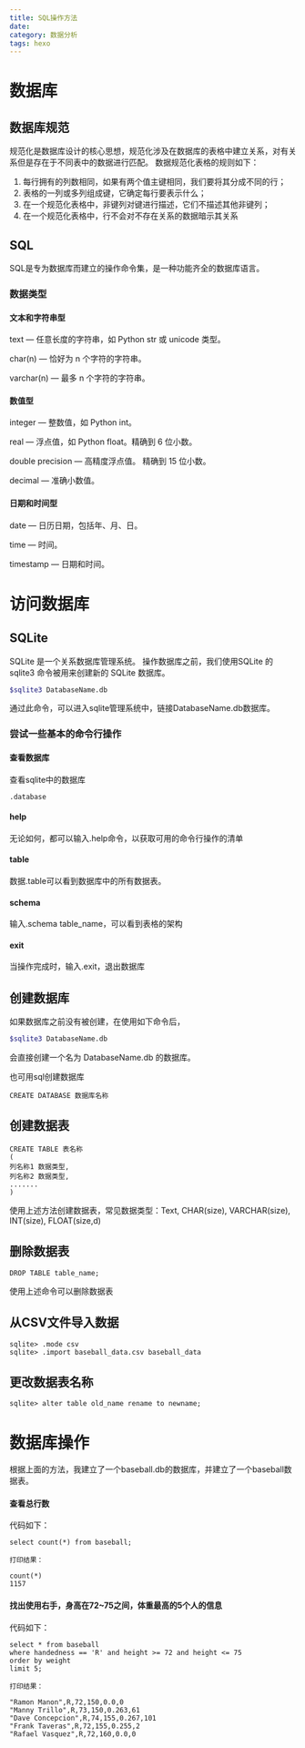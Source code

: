 ```yaml
---
title: SQL操作方法
date: 
category: 数据分析
tags: hexo
---
```


# 数据库

## 数据库规范

规范化是数据库设计的核心思想，规范化涉及在数据库的表格中建立关系，对有关系但是存在于不同表中的数据进行匹配。
数据规范化表格的规则如下：

1. 每行拥有的列数相同，如果有两个值主键相同，我们要将其分成不同的行；
2. 表格的一列或多列组成键，它确定每行要表示什么；
3. 在一个规范化表格中，非键列对键进行描述，它们不描述其他非键列；
4. 在一个规范化表格中，行不会对不存在关系的数据暗示其关系

## SQL

SQL是专为数据库而建立的操作命令集，是一种功能齐全的数据库语言。

### 数据类型
#### 文本和字符串型

text — 任意长度的字符串，如 Python str 或 unicode 类型。

char(n) — 恰好为 n 个字符的字符串。

varchar(n) — 最多 n 个字符的字符串。

#### 数值型

integer — 整数值，如 Python int。

real — 浮点值，如 Python float。精确到 6 位小数。

double precision — 高精度浮点值。 精确到 15 位小数。

decimal — 准确小数值。   

#### 日期和时间型

date — 日历日期，包括年、月、日。

time — 时间。

timestamp — 日期和时间。

# 访问数据库

## SQLite

SQLite 是一个关系数据库管理系统。
操作数据库之前，我们使用SQLite 的 sqlite3 命令被用来创建新的 SQLite 数据库。   

```bash
$sqlite3 DatabaseName.db
```

通过此命令，可以进入sqlite管理系统中，链接DatabaseName.db数据库。

### 尝试一些基本的命令行操作

#### 查看数据库

查看sqlite中的数据库   

```
.database
```

#### help

无论如何，都可以输入.help命令，以获取可用的命令行操作的清单

#### table

数据.table可以看到数据库中的所有数据表。

#### schema

输入.schema table_name，可以看到表格的架构

#### exit

当操作完成时，输入.exit，退出数据库

## 创建数据库

如果数据库之前没有被创建，在使用如下命令后，   

```bash
$sqlite3 DatabaseName.db
```

会直接创建一个名为 DatabaseName.db 的数据库。

也可用sql创建数据库    

```
CREATE DATABASE 数据库名称
```   

## 创建数据表   

```
CREATE TABLE 表名称
(
列名称1 数据类型,
列名称2 数据类型,
.......
) 
```  

使用上述方法创建数据表，常见数据类型：Text, CHAR(size), VARCHAR(size), INT(size), FLOAT(size,d)

## 删除数据表   

```
DROP TABLE table_name;
```
   
使用上述命令可以删除数据表

## 从CSV文件导入数据   

```
sqlite> .mode csv
sqlite> .import baseball_data.csv baseball_data
```

## 更改数据表名称   

```
sqlite> alter table old_name rename to newname;
```

# 数据库操作

根据上面的方法，我建立了一个baseball.db的数据库，并建立了一个baseball数据表。

#### 查看总行数   
代码如下：

```
select count(*) from baseball;

打印结果：

count(*)
1157
```

#### 找出使用右手，身高在72~75之间，体重最高的5个人的信息  
代码如下：  

```
select * from baseball
where handedness == 'R' and height >= 72 and height <= 75
order by weight
limit 5;

打印结果：

"Ramon Manon",R,72,150,0.0,0
"Manny Trillo",R,73,150,0.263,61
"Dave Concepcion",R,74,155,0.267,101
"Frank Taveras",R,72,155,0.255,2
"Rafael Vasquez",R,72,160,0.0,0
```




